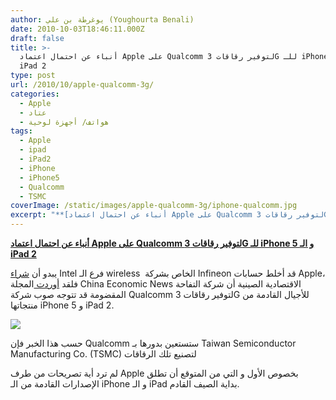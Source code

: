 ```yaml
---
author: يوغرطة بن علي (Youghourta Benali)
date: 2010-10-03T18:46:11.000Z
draft: false
title: >-
  أنباء عن احتمال اعتماد Apple على Qualcomm لتوفير رقاقات 3G للـ iPhone 5 و الـ
  iPad 2 
type: post
url: /2010/10/apple-qualcomm-3g/
categories:
  - Apple
  - عتاد
  - هواتف/ أجهزة لوحية
tags:
  - Apple
  - ipad
  - iPad2
  - iPhone
  - iPhone5
  - Qualcomm
  - TSMC
coverImage: /static/images/apple-qualcomm-3g/iphone-qualcomm.jpg
excerpt: "**[أنباء عن احتمال اعتماد Apple على Qualcomm لتوفير رقاقات 3G للـ iPhone 5 و الـ iPad 2](https://www.it-scoop.com/2010/10/apple-qualcomm-3g/)**\n\nيبدو أن [شراء](https://www.it-scoop.com/2010/08/intel-infineon-wireless/) Intel فرع الـ wireless \_الخاص بشركة Infineon قد أخلط حسابات Apple، فلقد [أوردت ](http://www.cens.com/cens/html/en/news/news_inner\\_33917.html)المجلة China Economic News الاقتصادية الصينية أن شركة"
---
```

**[أنباء عن احتمال اعتماد Apple على Qualcomm لتوفير رقاقات 3G للـ iPhone 5 و الـ iPad 2](https://www.it-scoop.com/2010/10/apple-qualcomm-3g/)**

يبدو أن [شراء](https://www.it-scoop.com/2010/08/intel-infineon-wireless/) Intel فرع الـ wireless  الخاص بشركة Infineon قد أخلط حسابات Apple، فلقد [أوردت ](http://www.cens.com/cens/html/en/news/news_inner\_33917.html)المجلة China Economic News الاقتصادية الصينية أن شركة التفاحة المقضومة قد تتوجه صوب شركة Qualcomm لتوفير رقاقات 3G للأجيال القادمة من منتجاتها iPhone 5 و iPad 2.

![](/static/images/apple-qualcomm-3g/iphone-qualcomm.jpg)

حسب هذا الخبر فإن Qualcomm ستستعين بدورها بـ Taiwan Semiconductor Manufacturing Co. (TSMC) لتصنيع تلك الرقاقات

لم ترد أية تصريحات من طرف Apple بخصوص الأول و التي من المتوقع أن تطلق الإصدارات القادمة من الـ iPhone و الـ iPad بداية الصيف القادم.

